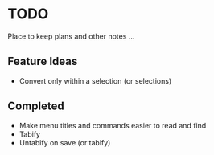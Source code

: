 # TODO

Place to keep plans and other notes ...

## Feature Ideas

* Convert only within a selection (or selections)

## Completed

* Make menu titles and commands easier to read and find
* Tabify
* Untabify on save (or tabify)
